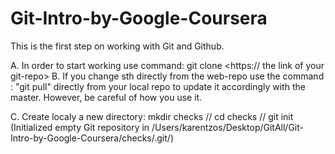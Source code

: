 # Git-Intro-by-Google-Coursera

This is the first step on working with Git and Github.

A. In order to start working use command: git clone <https:// the link of your git-repo>
B. If you change sth directly from the web-repo use the command :  "git pull" directly from your local repo to update it accordingly with the master.
   However, be careful of how you use it.
   
C. Create localy a new directory: 
   mkdir checks //
   cd checks //
   git init   (Initialized empty Git repository in /Users/karentzos/Desktop/GitAll/Git-Intro-by-Google-Coursera/checks/.git/)
   
   

